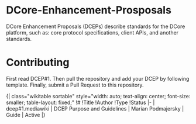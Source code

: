 # DCore-Enhancement-Prosposals

DCore Enhancement Proposals (DCEPs) describe standards for the DCore platform, such as: core protocol specifications, client APIs, and another standards. 

# Contributing

First read DCEP#1. Then pull the repository and add your DCEP by following template. Finally, submit a Pull Request to this repository.

{| class="wikitable sortable" style="width: auto; text-align: center; font-size: smaller; table-layout: fixed;"
!<nowiki>#</nowiki>
!Title
!Author
!Type
!Status
|-
| dcep#1.mediawiki
| DCEP Purpose and Guidelines
| Marian Podmajersky
| Guide
| Active
|}
